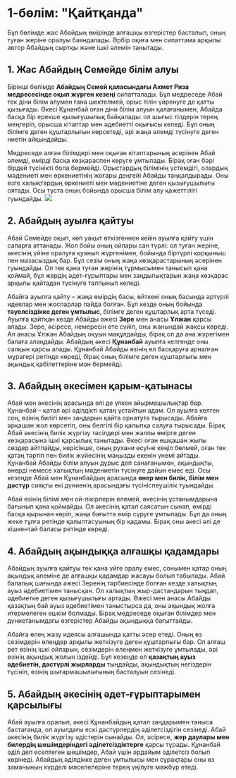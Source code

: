 # 1-бөлім: "Қайтқанда"

Бұл бөлімде жас Абайдың өмірінде алғашқы өзгерістер басталып, оның туған жеріне оралуы баяндалады. Әрбір оқиға мен сипаттама арқылы автор Абайдың сыртқы және ішкі әлемін танытады.

## 1. Жас Абайдың Семейде білім алуы

Бірінші бөлімде **Абайдың Семей қаласындағы Ахмет Риза медресесінде оқып жүрген кезеңі** сипатталады. Бұл медреседе Абай тек діни білім алумен ғана шектелмей, орыс тілін үйренуге де қатты қызығады. Әкесі Құнанбай оған діни білім алуын қалағанымен, Абайда басқа бір ерекше қызығушылық байқалады: ол шығыс тілдерін терең меңгеріп, орысша кітаптар мен әдебиетті оқығысы келеді. Бұл оның білімге деген құштарлығын көрсетеді, әрі жаңа әлемді түсінуге деген ниетін айқындайды.

Медреседе алған білімдері мен оқыған кітаптарының әсерінен Абай әлемді, өмірді басқа көзқараспен көруге ұмтылады. Бірақ оған бәрі бірдей түсінікті бола бермейді. Орыстардың білімінің үстемдігі, олардың мәдениеті мен өркениетінің жоғары деңгейі Абайды таңқалдырады. Оны өзге халықтардың өркениеті мен мәдениетіне деген қызығушылығы оятады. Осы тұста оның бойында орысша білім алу қажеттілігі туындайды.
![](resource:assets/images/openart-image_wjAkdfGN_1738511346041_raw.jpg)

## 2. Абайдың ауылға қайтуы

Абай Семейде оқып, көп уақыт өткізгеннен кейін ауылға қайту үшін сапарға аттанады. Жол бойы оның ойлары сан түрлі: ол туған жеріне, әкесінің үйіне оралуға қуанып жүргенімен, бойында біртүрлі қорқыныш пен мазасыздық бар. Бұл сезім оның жаңа көзқарастарының әсерінен туындайды. Ол тек қана туған жерінің тұрмысымен танысып қана қоймай, бұл жердің әдет-ғұрыптары мен заңдылықтарын жаңа көзқарас арқылы қайтадан түсінуге талпынып келеді.

Абайға ауылға қайту – жаңа өмірдің басы, өйткені оның басында әртүрлі идеялар мен жоспарлар пайда болған. Бұл кезде оның бойында **тәуелсіздікке деген ұмтылыс**, білімге деген құштарлық арта түседі. Ауылға қайтқан кезде Абайды әжесі **Зере** мен анасы **Ұлжан** қарсы алады. Зере, әсіресе, немересін өте сүйіп, оны жанындай жақсы көреді. Ал анасы Ұлжан Абайдың оқуын мақұлдайды, бірақ ол да ана жүрегімен балаға алаңдайды. Абайдың әкесі **Құнанбай** ауылға келгенде оны салқын қарсы алады. Құнанбай Абайды өзінің ел басқаруға арналған мұрагері ретінде көреді, бірақ оның білімге деген құштарлығы мен ақындық қабілеттеріне мән бермейді.

## 3. Абайдың әкесімен қарым-қатынасы

Абай мен әкесінің арасында әлі де үлкен айырмашылықтар бар. Құнанбай – қатал әрі әділдікті қатаң ұстайтын адам. Ол ауылға келген соң, өзінің билігі мен заңдарын қайта орнатуға тырысады. Абайға әрқашан жол көрсетіп, оны белгілі бір қалыпқа салуға тырысады. Бірақ Абай әкесінің билік жүргізу тәсілдері мен жалпы өмірге деген көзқарасына ішкі қарсылық танытады. Әкесі оған ешқашан жылы сөздер айтпайды, керісінше, оның рухани өсуіне көңіл бөлмей, оған тек қатаң тәртіп пен билік жүйесінің маңызды екенін үнемі айтады. Құнанбай Абайды білім алуын дұрыс деп санағанымен, ақындықты, өнерді немесе халықтың мәдениетін түсінуге дайын емес еді. Осы кезеңде Абай мен Құнанбайдың арасында **өнер мен билік, білім мен дәстүр** сияқты екі дүниенің арасындағы түсініспеушілік туындайды.

Абай өзінің білімі мен ой-пікірлерін елемей, әкесінің ұстанымдарына бағынып қана қоймайды. Ол әкесінің қатал саясатын сынап, өмірді басқа қырынан көріп, жаңа бағытта өмір сүруге ұмтылады. Бұл да оның жеке тұлға ретінде қалыптасуының бір қадамы. Бірақ оны әкесі әлі де кішкентай баласы ретінде көреді.

## 4. Абайдың ақындыққа алғашқы қадамдары

Абайдың ауылға қайтуы тек қана үйге оралу емес, сонымен қатар оның ақындық әлеміне де алғашқы қадамдар жасауы болып табылады. Абай балалық шағында әжесі Зеренің тәрбиесінде болған кезде халықтың ауыз әдебиетімен танысқан. Ол халықтың жыр-дастандарын тыңдап, әдебиетке деген қызығушылығы артады. Әжесі мен анасы Абайды қазақтың бай ауыз әдебиетімен таныстырса да, оны ақындық жолға итермелеген ешкім болмады. Бірақ медреседе оқыған білімдер мен дүниетанымдағы өзгерістер Абайды ақындыққа бағыттайды.  

Абайға өлең жазу идеясы алғашында қатты әсер етеді. Оның өз сезімдерін өлеңдер арқылы жеткізуге деген құштарлығы бар. Ол алғаш рет өзінің ішкі ойларын, сезімдерін өлеңмен жеткізуге ұмтылады, әрі өзінің ақындық жолын іздейді. Бұл кезеңде ол **қазақтың ауыз әдебиетін, дәстүрлі жырларды** тыңдайды, ақындықтың негіздерін түсініп, өзінің шығармашылығының басталуын сезінеді.

## 5. Абайдың әкесінің әдет-ғұрыптарымен қарсылығы

Абай ауылға оралып, әкесі Құнанбайдың қатал заңдарымен таныса бастағанда, ол ауылдағы ескі дәстүрлердің әділетсіздігін сезінеді. Абай әкесінің билік жүргізу әдістерін сынайды. Ол, әсіресе, **жер даулары мен билердің шешімдеріндегі әділетсіздіктерге** қарсы тұрады. Құнанбай әділ деп есептеген шешімдер, Абай үшін әрдайым әділетсіз болып көрінеді. Абайдың әділдікке деген ұмтылысы мен сұрақтары оны өз заманының күрделі мәселелеріне терең үңілуге мәжбүр етеді.
